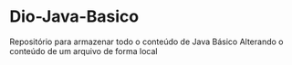 # Dio-Java-Basico
Repositório para armazenar todo o conteúdo de Java Básico
Alterando o conteúdo de um arquivo de forma local 